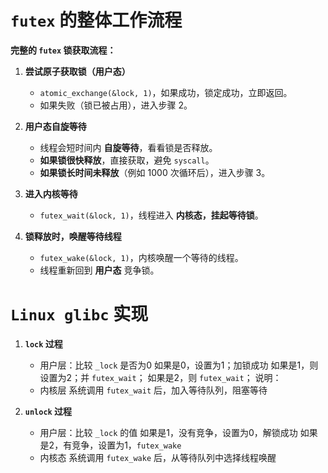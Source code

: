 # `futex` 的整体工作流程

**完整的 `futex` 锁获取流程：**

1. **尝试原子获取锁（用户态）**
    - `atomic_exchange(&lock, 1)`，如果成功，锁定成功，立即返回。
    - 如果失败（锁已被占用），进入步骤 2。
    
2. **用户态自旋等待**
    - 线程会短时间内 **自旋等待**，看看锁是否释放。
    - **如果锁很快释放**，直接获取，避免 `syscall`。
    - **如果锁长时间未释放**（例如 1000 次循环后），进入步骤 3。
        
3. **进入内核等待**
    - `futex_wait(&lock, 1)`，线程进入 **内核态，挂起等待锁**。
        
4. **锁释放时，唤醒等待线程**
    - `futex_wake(&lock, 1)`，内核唤醒一个等待的线程。
    - 线程重新回到 **用户态** 竞争锁。


# `Linux glibc` 实现

1. **`lock` 过程**
	- 用户层：比较 `_lock` 是否为0
		如果是0，设置为1；加锁成功
		如果是1，则设置为2；并 `futex_wait`；
		如果是2，则 `futex_wait`；
		说明：
	- 内核层
		系统调用 `futex_wait` 后，加入等待队列，阻塞等待 

2. **`unlock` 过程**
	- 用户层：比较 `_lock` 的值
		如果是1，没有竞争，设置为0，解锁成功
		如果是2，有竞争，设置为1，`futex_wake`
	- 内核态
		系统调用 `futex_wake` 后，从等待队列中选择线程唤醒
